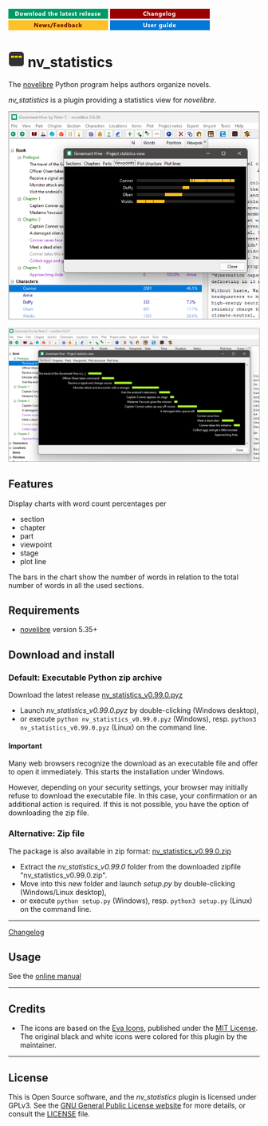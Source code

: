 [![Download the latest release](docs/img/download-button.png)](https://github.com/peter88213/nv_statistics/raw/main/dist/nv_statistics_v0.99.0.pyz)
[![Changelog](docs/img/changelog-button.png)](docs/changelog.md)
[![News/Feedback](docs/img/news-button.png)](https://github.com/peter88213/novelibre/discussions)
[![Online help](docs/img/help-button.png)](https://peter88213.github.io/nvhelp-en/nv_statistics/)


# ![S](icons/statistics.png) nv_statistics

The [novelibre](https://github.com/peter88213/novelibre/) Python program helps authors organize novels.  

*nv_statistics* is a plugin providing a statistics view for *novelibre*. 

![Screenshot](docs/Screenshots/screen01.png)

![Screenshot](docs/Screenshots/screen02.png)

## Features

Display charts with word count percentages per
- section
- chapter
- part
- viewpoint
- stage
- plot line

The bars in the chart show the number of words in relation to the total number of words
in all the used sections.


## Requirements

- [novelibre](https://github.com/peter88213/novelibre/) version 5.35+

## Download and install

### Default: Executable Python zip archive

Download the latest release [nv_statistics_v0.99.0.pyz](https://github.com/peter88213/nv_statistics/raw/main/dist/nv_statistics_v0.99.0.pyz)

- Launch *nv_statistics_v0.99.0.pyz* by double-clicking (Windows desktop),
- or execute `python nv_statistics_v0.99.0.pyz` (Windows), resp. `python3 nv_statistics_v0.99.0.pyz` (Linux) on the command line.

#### Important

Many web browsers recognize the download as an executable file and offer to open it immediately. 
This starts the installation under Windows.

However, depending on your security settings, your browser may 
initially  refuse  to download the executable file. 
In this case, your confirmation or an additional action is required. 
If this is not possible, you have the option of downloading 
the zip file. 


### Alternative: Zip file

The package is also available in zip format: [nv_statistics_v0.99.0.zip](https://github.com/peter88213/nv_statistics/raw/main/dist/nv_statistics_v0.99.0.zip)

- Extract the *nv_statistics_v0.99.0* folder from the downloaded zipfile "nv_statistics_v0.99.0.zip".
- Move into this new folder and launch *setup.py* by double-clicking (Windows/Linux desktop), 
- or execute `python setup.py` (Windows), resp. `python3 setup.py` (Linux) on the command line.

---

[Changelog](docs/changelog.md)

## Usage

See the [online manual](https://peter88213.github.io/nvhelp-en/nv_statistics/)

---

## Credits

- The icons are based on the [Eva Icons](https://akveo.github.io/eva-icons/#/), published under the [MIT License](http://www.opensource.org/licenses/mit-license.php). The original black and white icons were colored for this plugin by the maintainer. 

---

## License

This is Open Source software, and the *nv_statistics* plugin is licensed under GPLv3. See the
[GNU General Public License website](https://www.gnu.org/licenses/gpl-3.0.en.html) for more
details, or consult the [LICENSE](https://github.com/peter88213/nv_statistics/blob/main/LICENSE) file.
